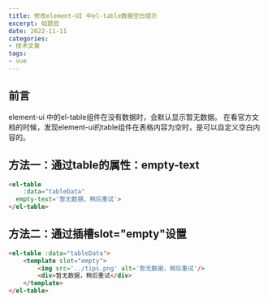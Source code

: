```yaml
---
title: 修改element-UI 中el-table数据空白提示
excerpt: 如题目
date: 2022-11-11
categories:
- 技术文章
tags:
- vue
---
```


## 前言
element-ui 中的el-table组件在没有数据时，会默认显示暂无数据。
在看官方文档的时候，发现element-ui的table组件在表格内容为空时，是可以自定义空白内容的。

## 方法一：通过table的属性：empty-text
```html
<el-table
	:data="tableData"
  empty-text='暂无数据，稍后重试'>
</el-table>
```

## 方法二：通过插槽slot="empty"设置
```html
<el-table :data="tableData">
	<template slot="empty">
		<img src='../tips.png' alt='暂无数据，稍后重试'/>
		<div>暂无数据，稍后重试</div>
	</template>
</el-table>
```
